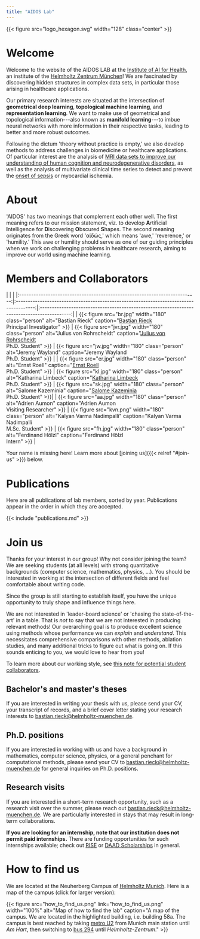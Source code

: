 ```yaml
---
title: "AIDOS Lab"
---
```


{{< figure src="logo_hexagon.svg" width="128" class="center" >}}

# Welcome

Welcome to the website of the AIDOS LAB at the [Institute of AI for
Health](https://www.helmholtz-muenchen.de/aih), an institute of the
[Helmholtz Zentrum München](https://www.helmholtz-muenchen.de)! We are fascinated by
discovering hidden structures in complex data sets, in particular those
arising in healthcare applications.

Our primary research interests are situated at the intersection of
**geometrical deep learning**, **topological machine learning**, and
**representation learning**. We want to make use of geometrical and
topological information---also known as **manifold learning**---to imbue
neural networks with more information in their respective tasks, leading
to better and more robust outcomes.

Following the dictum 'theory without practice is empty,' we also
develop methods to address challenges in biomedicine or healthcare
applications. Of particular interest are the analysis of [MRI data sets
to improve our understanding of human cognition and neurodegenerative
disorders](https://papers.nips.cc/paper/2020/hash/4d771504ddcd28037b4199740df767e6-Abstract.html),
as well as the analysis of multivariate clinical time series to detect and prevent the [onset of sepsis](https://arxiv.org/abs/2107.05230) or myocardial ischemia.

# About

'AIDOS' has two meanings that complement each other well.  The first
meaning refers to our mission statement, viz. to develop **A**rtificial
**I**ntelligence for **D**iscovering **O**bscured **S**hapes.  The
second meaning originates from the Greek word 'αἰδώς,' which means
'awe,' 'reverence,' or 'humility.' This awe or humility should serve as
one of our guiding principles when we work on challenging problems in
healthcare research, aiming to improve our world using machine
learning. 

# Members and Collaborators

| | |
|:--------------------------------------------------------------------------:|:--------------------------------------------------------------------------------------:|:-------------------------------------------------------------------------------------------:|
| {{< figure src="br.jpg" width="180" class="person" alt="Bastian Rieck" caption="[Bastian Rieck](https://bastian.rieck.me)</a><br />Principal Investigator" >}} | {{< figure src="jvr.jpg" width="180" class="person" alt="Julius von Rohrscheidt" caption="[Julius von Rohrscheidt](https://rohrscheidt.com/)<br />Ph.D. Student" >}}   | {{< figure src="jw.jpg" width="180" class="person" alt="Jeremy Wayland" caption="Jeremy Wayland<br />Ph.D. Student" >}}                 |
| {{< figure src="er.jpg" width="180" class="person" alt="Ernst Roell" caption="[Ernst Roell](https://ernstroell.github.io)<br />Ph.D. Student" >}}  | {{< figure src="kl.jpg" width="180" class="person" alt="Katharina Limbeck" caption="[Katharina Limbeck](https://www.linkedin.com/in/katharina-limbeck)<br />Ph.D. Student" >}} | {{< figure src="sk.jpg" width="180" class="person" alt="Salome Kazeminia" caption="[Salome Kazeminia](https://www.linkedin.com/in/salome-kazeminia)<br />Ph.D. Student" >}}|
| {{< figure src="aa.jpg" width="180" class="person" alt="Adrien Aumon" caption="Adrien Aumon<br />Visiting Researcher" >}}                          | {{< figure src="kvn.png" width="180" class="person" alt="Kalyan Varma Nadimpalli" caption="Kalyan Varma Nadimpalli<br />M.Sc. Student" >}}  | {{< figure src="fh.jpg" width="180" class="person" alt="Ferdinand Hölzl" caption="Ferdinand Hölzl<br />Intern" >}}                |

Your name is missing here! Learn more about [joining us]({{< relref "#join-us" >}})
below.

# Publications

Here are all publications of lab members, sorted by year. Publications
appear in the order in which they are accepted.

{{< include "publications.md" >}}

# Join us

Thanks for your interest in our group! Why not consider joining the
team? We are seeking students&nbsp;(at all levels) with strong
quantitative backgrounds&nbsp;(computer science, mathematics, physics,
...). You should be interested in working at the intersection of
different fields and feel comfortable about writing code.

Since the group is still starting to establish itself, you have the
unique opportunity to truly shape and influence things here.

We are not interested in 'leader-board science' or 'chasing the
state-of-the-art' in a table. That is *not* to say that we are not
interested in producing relevant methods! Our overarching goal is to
produce excellent science using methods whose performance we can
*explain* and *understand*. This necessitates comprehensive comparisons
with other methods, ablation studies, and many additional tricks to
figure out what is going on. If this sounds enticing to you, we would
love to hear from you!

To learn more about our working style, see [this note for potential
student collaborators](https://bastian.rieck.me/collaborations).

## Bachelor's and master's theses

If you are interested in writing your thesis with us, please send
your CV, your transcript of records, and a brief cover letter stating
your research interests to bastian.rieck@helmholtz-muenchen.de.

## Ph.D. positions

If you are interested in working with us and have a background in
mathematics, computer science, physics, or a general penchant for
computational methods, please send your CV to
bastian.rieck@helmholtz-muenchen.de for general inquiries on Ph.D.
positions.

## Research visits

If you are interested in a short-term research opportunity, such as
a research visit over the summer, please reach out
bastian.rieck@helmholtz-muenchen.de. We are particularly interested in
stays that may result in long-term collaborations.

**If you are looking for an internship, note that our institution
does not permit paid internships.** There are funding opportunities for
such internships available; check out [RISE](https://www.daad.de/rise/en/rise-germany/find-an-internship/)
or [DAAD Scholarships](https://www.daad.de/en/study-and-research-in-germany/scholarships/) in general.

# How to find us

We are located at the Neuherberg Campus of [Helmholtz Munich](https://www.helmholtz-munich.de/). Here is a map of the campus&nbsp;(click for larger version):

{{< figure src="how_to_find_us.png" link="how_to_find_us.png" width="100%" alt="Map of how to find the lab" caption="A map of the campus. We are located in the highlighted building, i.e. building 58a. The campus is best reached by taking [metro U2](https://wikiroutes.info/en/munchen?routes=63883) from Munich main station until *Am Hart*, then switching to [bus 294](https://www.mvv-muenchen.de/fileadmin/mediapool/03-Plaene_Bahnhoefe/Minifahrplaene/Regionalbus_294.pdf) until *Helmholtz-Zentrum*." >}}
